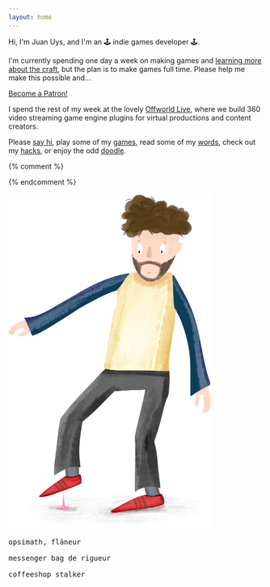 ```yaml
---
layout: home
---
```



Hi, I'm Juan Uys, and I'm an 🕹️ indie games developer 🕹️.

I'm currently spending one day a week on making games and [learning more about the craft](masters), but the plan is to make games full time. Please help me make this possible and...

<a href="https://www.patreon.com/bePatron?u=50212350" data-patreon-widget-type="become-patron-button">Become a Patron!</a><script async src="https://c6.patreon.com/becomePatronButton.bundle.js"></script>

I spend the rest of my week at the lovely [Offworld Live](https://offworld.live/), where we build 360 video streaming game engine plugins for virtual productions and content creators.

Please [say hi](about), play some of my [games](games), read some of my [words](blog), check out my [hacks](made), or enjoy the odd [doodle](doodles).


{% comment %}
<!-- ![Life is... stepping in gum. On a hot day.](/assets/doodles/original/2020-06-17-me.png) -->
<!-- <img src="/assets/index/2020-06-17-me.png" alt="Life is... stepping in gum. On a hot day." width="400"/> -->
{% endcomment %}

![Life is... stepping in gum. On a hot day.](/assets/index/2020-06-17-me.png)


<pre>
opsimath, flâneur

messenger bag de rigueur

coffeeshop stalker
</pre>

